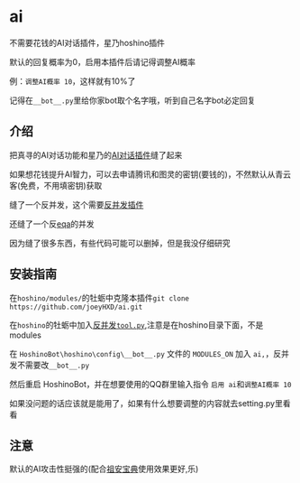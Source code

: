 # ai
不需要花钱的AI对话插件，星乃hoshino插件

默认的回复概率为0，启用本插件后请记得调整AI概率

例：`调整AI概率 10`，这样就有10%了

记得在`__bot__.py`里给你家bot取个名字哦，听到自己名字bot必定回复

## 介绍
把真寻的AI对话功能和星乃的[AI对话插件](https://github.com/pcrbot/aichat)缝了起来

如果想花钱提升AI智力，可以去申请腾讯和图灵的密钥(要钱的)，不然默认从青云客(免费，不用填密钥)获取

缝了一个反并发，这个需要[反并发插件](https://github.com/lhhxxxxx/hoshino_tool)

还缝了一个反[eqa](https://github.com/pcrbot/erinilis-modules/tree/master/eqa)的并发

因为缝了很多东西，有些代码可能可以删掉，但是我没仔细研究

## 安装指南
在`hoshino/modules/`的牡蛎中克隆本插件`git clone https://github.com/joeyHXD/ai.git`

在`hoshino`的牡蛎中加入[反并发`tool.py`](https://github.com/lhhxxxxx/hoshino_tool),注意是在hoshino目录下面，不是modules

在 `HoshinoBot\hoshino\config\__bot__.py` 文件的 `MODULES_ON` 加入 `ai,`，反并发不需要改`__bot__.py`

然后重启 HoshinoBot，并在想要使用的QQ群里输入指令 `启用 ai`和`调整AI概率 10`

如果没问题的话应该就是能用了，如果有什么想要调整的内容就去setting.py里看看

## 注意
默认的AI攻击性挺强的(配合[祖安宝典](https://github.com/zangxx66/zuanDictionary)使用效果更好,乐)
